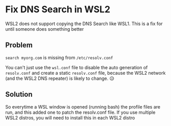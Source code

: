 # Fix DNS Search in WSL2

WSL2 does not support copying the DNS Search like WSL1. This is a fix for until someone does something better

## Problem

`search myorg.com` is missing from `/etc/resolv.conf`

You can't just use the `wsl.conf` file to disable the auto generation of `resolv.conf` and create a static `resolv.conf` file, because the WSL2 network (and the WSL2 DNS repeater) is likely to change. 😥

## Solution

So everytime a WSL window is opened (running bash) the profile files are run, and this added one to patch the resolv.conf file. If you use multiple WSL2 distros, you will need to install this in each WSL2 distro
